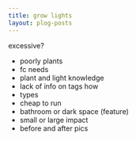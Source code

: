 ```yaml
---
title: grow lights
layout: plog-posts
---
```


excessive?
- poorly plants
- fc needs
- plant and light knowledge
- lack of info on tags
how
- types
- cheap to run 
- bathroom or dark space (feature)
- small or large
impact
- before and after pics